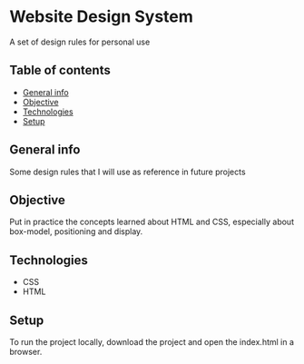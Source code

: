 # Website Design System

A set of design rules for personal use

## Table of contents
- [General info](#general-info)
- [Objective](#objective)
- [Technologies](#technologies)
- [Setup](#setup)

## General info

Some design rules that I will use as reference in future projects

## Objective

Put in practice the concepts learned about HTML and CSS, especially about box-model, positioning and display.

## Technologies

- CSS
- HTML

## Setup

To run the project locally, download the project and open the index.html in a browser.

